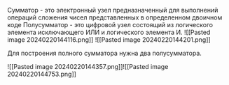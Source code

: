 Сумматор - это электронный узел предназначенный для выполнений операций сложения чисел представленных в определенном двоичном коде 
Полусумматор - это цифровой узел состоящий из логического элемента исключающего ИЛИ и логического элемента И. 
![[Pasted image 20240220144116.png]]
![[Pasted image 20240220144201.png]]

Для построения полного сумматора нужна два полусумматора.

![[Pasted image 20240220144357.png]]![[Pasted image 20240220144753.png]]